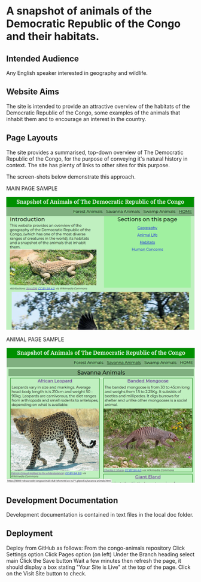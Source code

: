 # A snapshot of animals of the Democratic Republic of the Congo and their habitats.

## Intended Audience
Any English speaker interested in geography and wildlife.

## Website Aims
The site is intended to provide an attractive overview of the habitats of 
the Democratic Republic of the Congo, some examples of the animals that inhabit them 
and to encourage an interest in the country.

## Page Layouts
The site provides a summarised, top-down overview of The Democratic Republic of the Congo,
for the purpose of conveying it's natural history in context. The site has plenty of links
to other sites for this purpose.

The screen-shots below demonstrate this approach.

MAIN PAGE SAMPLE

![Snapshot Main Page](/assets/images/main-page-shot.png)

ANIMAL PAGE SAMPLE

![Snapshot Savanna Animals](/assets/images/savanna-animals-shot.png)

## Development Documentation
Development documentation is contained in text files in the local doc folder.

## Deployment
Deploy from GitHub as follows:
    From the congo-animals repository
    Click Settings option
    Click Pages option (on left)
    Under the Branch heading select main
    Click the Save button
    Wait a few minutes then refresh the page, it should display
        a box stating "Your Site is Live" at the top of the page.
    Click on the Visit Site button to check.